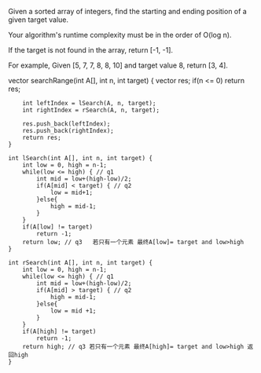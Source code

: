 Given a sorted array of integers, find the starting and ending position of a given target value.

Your algorithm's runtime complexity must be in the order of O(log n).

If the target is not found in the array, return [-1, -1].

For example,
Given [5, 7, 7, 8, 8, 10] and target value 8,
return [3, 4].






vector<int> searchRange(int A[], int n, int target) {
        vector<int> res;
        if(n <= 0)
            return res;

        int leftIndex = lSearch(A, n, target);
        int rightIndex = rSearch(A, n, target);

        res.push_back(leftIndex);
        res.push_back(rightIndex);
        return res;
    }
    
    int lSearch(int A[], int n, int target) {
        int low = 0, high = n-1;
        while(low <= high) { // q1
            int mid = low+(high-low)/2;
            if(A[mid] < target) { // q2
                low = mid+1;
            }else{
                high = mid-1;
            }
        }
        if(A[low] != target)
            return -1;
        return low; // q3   若只有一个元素 最终A[low]= target and low>high
    }
    
    int rSearch(int A[], int n, int target) {
        int low = 0, high = n-1;
        while(low <= high) { // q1
            int mid = low+(high-low)/2;
            if(A[mid] > target) { // q2
                high = mid-1;
            }else{
                low = mid +1;
            }
        }
        if(A[high] != target)
            return -1;
        return high; // q3 若只有一个元素 最终A[high]= target and low>high 返回high
    }
